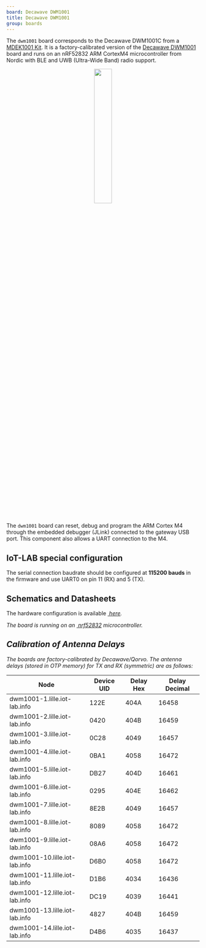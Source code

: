 ```yaml
---
board: Decawave DWM1001
title: Decawave DWM1001
group: boards
---
```



The `dwm1001` board corresponds to the Decawave DWM1001C from a [MDEK1001 Kit](https://www.qorvo.com/products/p/MDEK1001). It is a factory-calibrated version of the [Decawave DWM1001](https://www.decawave.com/product/dwm1001-development-board/) board and runs on an nRF52832 ARM CortexM4 microcontroller from Nordic with BLE and UWB (Ultra-Wide Band) radio support.

<div style="text-align:center">
<img src="{{ '/assets/images/docs/boards/dwm1001/' | relative_url}}dwm1001.jpeg" style="width:30%;"/>
</div>

The `dwm1001` board can reset, debug and program the ARM Cortex M4
through the embedded debugger (JLink) connected to the gateway USB port. This
component also allows a UART connection to the M4.

## IoT-LAB special configuration

The serial connection baudrate should be configured at **115200 bauds** in the
firmware and use UART0 on pin 11 (RX) and 5 (TX).

## Schematics and Datasheets

The hardware configuration is available [<i class="far fa-file-pdf"/>&nbsp;here](https://www.decawave.com/dwm1001dev/schematic/).

The board is running on an [<i class="far fa-file-pdf"/>&nbsp;nrf52832](https://infocenter.nordicsemi.com/pdf/nRF52832_PS_v1.4.pdf)
microcontroller.


## Calibration of Antenna Delays

The boards are factory-calibrated by Decawave/Qorvo. The antenna delays (stored in OTP memory) for TX and RX (symmetric) are as follows:

| Node                          	| Device UID 	| Delay Hex  	| Delay Decimal 	|
|-------------------------------	|------------	|------	|---------	|
| dwm1001-1.lille.iot-lab.info  	| 122E       	| 404A 	| 16458   	|
| dwm1001-2.lille.iot-lab.info  	| 0420       	| 404B 	| 16459   	|
| dwm1001-3.lille.iot-lab.info  	| 0C28       	| 4049 	| 16457   	|
| dwm1001-4.lille.iot-lab.info  	| 0BA1       	| 4058 	| 16472   	|
| dwm1001-5.lille.iot-lab.info  	| DB27       	| 404D 	| 16461   	|
| dwm1001-6.lille.iot-lab.info  	| 0295       	| 404E 	| 16462   	|
| dwm1001-7.lille.iot-lab.info  	| 8E2B       	| 4049 	| 16457   	|
| dwm1001-8.lille.iot-lab.info  	| 8089       	| 4058 	| 16472   	|
| dwm1001-9.lille.iot-lab.info  	| 08A6       	| 4058 	| 16472   	|
| dwm1001-10.lille.iot-lab.info 	| D6B0       	| 4058 	| 16472   	|
| dwm1001-11.lille.iot-lab.info 	| D1B6       	| 4034 	| 16436   	|
| dwm1001-12.lille.iot-lab.info 	| DC19       	| 4039 	| 16441   	|
| dwm1001-13.lille.iot-lab.info 	| 4827       	| 404B 	| 16459   	|
| dwm1001-14.lille.iot-lab.info 	| D4B6       	| 4035 	| 16437   	|
 
